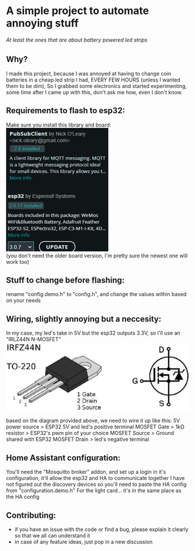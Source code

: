 # A simple project to automate annoying stuff
###### At least the ones that are about battery powered led strips
## Why?
I made this project, because I was annoyed at having to change coin batteries in a cheap led strip I had, EVERY FEW HOURS (unless I wanted them to be dim),
So I grabbed some electronics and started experimenting, some time after I came up with this, don't ask me how, even I don't know.
## Requirements to flash to esp32:
Make sure you install this library and board:                                                                                                                                        
<img src="https://raw.githubusercontent.com/PR1NT3R/esp32-based-led-lights/refs/heads/main/docs/libraries%20and%20boards.png" height="" width="" alt="libraries and boards"></img>                                                                                 
(you don't need the older board version, I'm pretty sure the newest one will work too)
## Stuff to change before flashing:
rename "config.demo.h" to "config.h", and change the values within based on your needs
## Wiring, slightly annoying but a neccesity:
In my case, my led's take in 5V but the esp32 outputs 3.3V, so I'll use an "IRLZ44N N-MOSFET"
<img src="https://raw.githubusercontent.com/PR1NT3R/esp32-based-led-lights/refs/heads/main/docs/mosfet-irlz44n-technical.jpg" height="" width="" alt="libraries and boards"></img>

based on the diagram provided above, we need to wire it up like this:
5V power source > ESP32 5V and led's positive terminal
MOSFET Gate > 1kΩ resistor > ESP32's pwm pin of your choice
MOSFET Source > Ground shared with ESP32
MOSFET Drain > led's negative terminal
## Home Assistant configuration:
You'll need the "Mosquitto broker" addon, and set up a login in it's configuration, it'll allow the esp32 and HA to communicate together
I have not figured out the discovery devices so you'll need to paste the HA config from "configuration.demo.h"
For the light card... it's in the same place as the HA config
## Contributing:
 * if you have an issue with the code or find a bug, please explain it clearly so that we all can understand it
 * in case of any feature ideas, just pop in a new discussion
